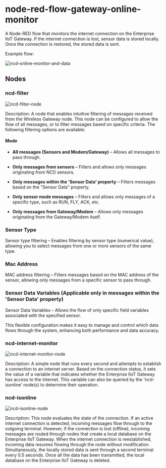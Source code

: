 # node-red-flow-gateway-online-monitor
A Node-RED flow that monitors the internet connection on the Enterprise IIoT Gateway. If the internet connection is lost, sensor data is stored locally. Once the connection is restored, the stored data is sent.

Example flow:

![ncd-online-monitor-and-data](https://github.com/user-attachments/assets/fb3e4e9d-9485-45b0-a607-15491e4f551f)


## Nodes
### ncd-filter
![ncd-filter-node](https://github.com/user-attachments/assets/4a24cc2d-82e4-4db1-afcc-8a18446df633)

Description: A node that enables intuitive filtering of messages received from the Wireless Gateway node. This node can be configured to allow the flow of all messages, or to filter messages based on specific criteria. The following filtering options are available:

#### Mode

- **All messages (Sensors and Modem/Gateway)** – Allows all messages to pass through.

- **Only messages from sensors** – Filters and allows only messages originating from NCD sensors.

- **Only messages within the 'Sensor Data' property** – Filters messages based on the "Sensor Data" property.

- **Only sensor mode messages** – Filters and allows only messages of a specific type, such as RUN, FLY, ACK, etc.

- **Only messages from Gateway/Modem** – Allows only messages originating from the Gateway/Modem itself.

### Sensor Type

Sensor type filtering – Enables filtering by sensor type (numerical value), allowing you to select messages from one or more sensors of the same type.

### Mac Address

MAC address filtering – Filters messages based on the MAC address of the sensor, allowing only messages from a specific sensor to pass through.

### Sensor Data Variables (Applicable only in messages within the 'Sensor Data' property)

Sensor Data Variables – Allows the flow of only specific field variables associated with the specified sensor.

This flexible configuration makes it easy to manage and control which data flows through the system, enhancing both performance and data accuracy.

### ncd-internet-monitor
![ncd-internet-monitor-node](https://github.com/user-attachments/assets/f1b9796c-b857-437c-80f4-9e89901aca32)

Description: A simple node that runs every second and attempts to establish a connection to an internet server. Based on the connection status, it sets the value of a variable that indicates whether the Enterprise IIoT Gateway has access to the internet. This variable can also be queried by the 'ncd-isonline' node(s) to determine their operation.

### ncd-isonline
![ncd-isonline-node](https://github.com/user-attachments/assets/1e21045f-7a05-4479-907d-5ec3f4c0fd22)

Description: This node evaluates the state of the connection. If an active internet connection is detected, incoming messages flow through to the outgoing terminal. However, if the connection is lost (offline), incoming messages are routed through nodes that create a local database on the Enterprise IIoT Gateway. When the internet connection is reestablished, incoming data resumes flowing through the node without modification. Simultaneously, the locally stored data is sent through a second terminal every 0.5 seconds. Once all the data has been transmitted, the local database on the Enterprise IIoT Gateway is deleted.






